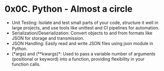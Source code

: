 # 0x0C. Python - Almost a circle
- Unit Testing: Isolate and test small parts of your code, structure it well
in large projects, and use tools like unittest and CI pipelines for automation.
- Serialization/Deserialization: Convert objects to and from formats like JSON 
for storage and transmission.
- JSON Handling: Easily read and write JSON files using json module in Python.
- (*args) and (**kwargs)\*: 
Used to pass a variable number of arguments (positional or keyword) into a 
function, providing flexibility in your function calls.
